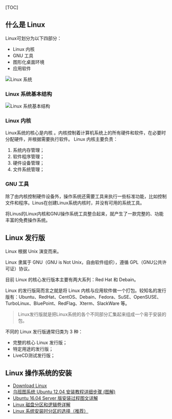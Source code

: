 [TOC]

## 什么是 Linux

Linux可划分为以下四部分：
* Linux 内核
* GNU 工具
* 图形化桌面环境
* 应用软件

![Linux 系统](https://ws3.sinaimg.cn/large/006tKfTcly1g1bf42ydi7j31af0u0ael.jpg)

### Linux 系统基本结构

![Linux 系统基本结构](https://ws1.sinaimg.cn/large/006tKfTcly1g1bb2ix586j30uo0nmwfe.jpg)

### Linux 内核
Linux系统的核心是内核 。内核控制着计算机系统上的所有硬件和软件，在必要时分配硬件，并根据需要执行软件。
Linux 内核主要负责：
1. 系统内存管理；
2. 软件程序管理；
3. 硬件设备管理；
4. 文件系统管理；


### GNU 工具

除了由内核控制硬件设备外，操作系统还需要工具来执行一些标准功能，比如控制文件和程序。Linus在创建Linux系统内核时，并没有可用的系统工具。

将Linus的Linux内核和GNU操作系统工具整合起来，就产生了一款完整的、功能丰富的免费操作系统。



## Linux 发行版

Linux 根据 Unix 演变而来。

Linux 隶属于 GNU（GNU is Not Unix，自由软件组织），遵循 GPL（GNU公共许可证）协议。

目前 Linux 的核心发行版本主要有两大系列：Red Hat 和 Debain。

Linux 的发行版简而言之就是将 Linux 内核与应用软件做一个打包。较知名的发行版有：Ubuntu、RedHat、CentOS、Debain、Fedora、SuSE、OpenSUSE、TurboLinux、BluePoint、RedFlag、Xterm、SlackWare 等。

> Linux发行版就是把Linux系统的各个不同部分汇集起来组成一个易于安装的包。

不同的 Linux 发行版通常归类为 3 种：
* 完整的核心 Linux 发行版；
* 特定用途的发行版；
* LiveCD测试发行版；

## Linux 操作系统的安装

* [Download Linux](https://www.linux.org/pages/download/)
* [乌班图系统 Ubuntu 12.04 安装教程详细步骤 (图解)](http://www.jb51.net/os/84475.html)
* [Ubuntu 16.04 Server 版安装过程图文详解](https://www.linuxidc.com/Linux/2017-11/148341.htm)
* [Linux 磁盘分区和逻辑卷详解](https://www.linuxidc.com/Linux/2018-04/152069.htm)
* [Linux 系统安装时分区的选择（推荐）](https://www.cnblogs.com/gylei/archive/2011/12/04/2275987.html)





